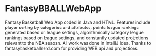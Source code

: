 # FantasyBBALLWebApp

Fantasy Basketball Web App coded in Java and HTML. Features include player sorting by categories and attributes, points league rankings generated based on league settings, algorithmically category league rankings based on league settings, 
and constantly updated projections relevant to the NBA seaosn. All work was done in IntelliJ Idea.
Thanks to fantasybasketballnerd.com for providing WEB api and projections. 
